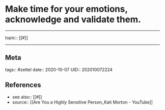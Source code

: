 # Make time for your emotions, acknowledge and validate them.

---

topic:: [[#]]



---
## Meta
tags:: #zettel
date:: 2020-10-07
UID:: 202010072224
## References
- see also:: [[#]]
- source:: [[Are You a Highly Sensitive Person_Kati Morton - YouTube]]